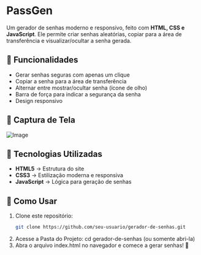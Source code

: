 # PassGen

Um gerador de senhas moderno e responsivo, feito com **HTML, CSS e JavaScript**. Ele permite criar senhas aleatórias, copiar para a área de transferência e visualizar/ocultar a senha gerada.

## 🚀 Funcionalidades

* Gerar senhas seguras com apenas um clique
* Copiar a senha para a área de transferência
* Alternar entre mostrar/ocultar senha (ícone de olho)
* Barra de força para indicar a segurança da senha
* Design responsivo

## 🎨 Captura de Tela  

![Image](https://github.com/user-attachments/assets/f8fb4642-9552-42a2-b767-c3917c56c712)

## 📂 Tecnologias Utilizadas

- **HTML5** → Estrutura do site  
- **CSS3** → Estilização moderna e responsiva  
- **JavaScript** → Lógica para geração de senhas  

## 📌 Como Usar

1. Clone este repositório:
   ```bash
   git clone https://github.com/seu-usuario/gerador-de-senhas.git
2. Acesse  a Pasta do Projeto:
   cd gerador-de-senhas (ou somente abri-la)
3. Abra o arquivo index.html no navegador e comece a gerar senhas! 🎉
